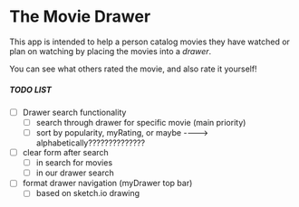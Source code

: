# The Movie Drawer

This app is intended to help a person catalog movies they have watched or plan on watching by placing the movies into a *drawer*.

You can see what others rated the movie, and also rate it yourself!





##### TODO LIST

- [ ] Drawer search functionality 
    - [ ] search through drawer for specific movie (main priority)
    - [ ] sort by popularity, myRating, or maybe ----> alphabetically??????????????

 - [ ] clear form after search
    - [ ] in search for movies
    - [ ] in our drawer search 

- [ ] format drawer navigation (myDrawer top bar)
    - [ ] based on sketch.io drawing
